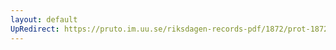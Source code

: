 ```yaml
---
layout: default
UpRedirect: https://pruto.im.uu.se/riksdagen-records-pdf/1872/prot-1872--fk--203/prot-1872--fk--203_006.pdf
---
```

